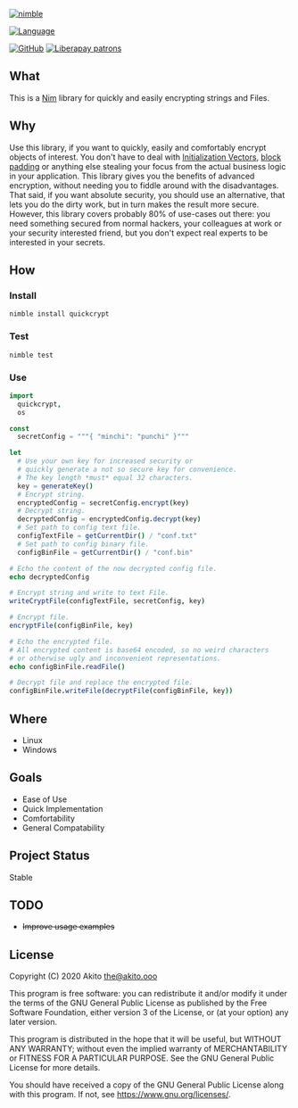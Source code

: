 [![nimble](https://raw.githubusercontent.com/yglukhov/nimble-tag/master/nimble.png)](https://nimble.directory/pkg/quickcrypt)

[![Language](https://img.shields.io/badge/language-Nim-orange.svg?style=plastic)](https://nim-lang.org/)

[![GitHub](https://img.shields.io/badge/license-GPL--3.0-informational?style=plastic)](https://www.gnu.org/licenses/gpl-3.0.txt)
[![Liberapay patrons](https://img.shields.io/liberapay/patrons/Akito?style=plastic)](https://liberapay.com/Akito/)

## What
This is a [Nim](https://nim-lang.org/) library for quickly and easily encrypting strings and Files.

## Why
Use this library, if you want to quickly, easily and comfortably encrypt objects of interest. You don't have to deal with [Initialization Vectors](https://en.wikipedia.org/wiki/Initialization_vector), [block padding](https://security.stackexchange.com/questions/52111/how-to-encrypt-more-than-16-bytes-using-aes) or anything else stealing your focus from the actual business logic in your application. This library gives you the benefits of advanced encryption, without needing you to fiddle around with the disadvantages.
That said, if you want absolute security, you should use an alternative, that lets you do the dirty work, but in turn makes the result more secure. However, this library covers probably 80% of use-cases out there: you need something secured from normal hackers, your colleagues at work or your security interested friend, but you don't expect real experts to be interested in your secrets.

## How
### Install
```
nimble install quickcrypt
```

### Test
```
nimble test
```

### Use
```nim
import
  quickcrypt,
  os

const
  secretConfig = """{ "minchi": "punchi" }"""

let
  # Use your own key for increased security or
  # quickly generate a not so secure key for convenience.
  # The key length *must* equal 32 characters.
  key = generateKey()
  # Encrypt string.
  encryptedConfig = secretConfig.encrypt(key)
  # Decrypt string.
  decryptedConfig = encryptedConfig.decrypt(key)
  # Set path to config text file.
  configTextFile = getCurrentDir() / "conf.txt"
  # Set path to config binary file.
  configBinFile = getCurrentDir() / "conf.bin"

# Echo the content of the now decrypted config file.
echo decryptedConfig

# Encrypt string and write to text File.
writeCryptFile(configTextFile, secretConfig, key)

# Encrypt file.
encryptFile(configBinFile, key)

# Echo the encrypted file.
# All encrypted content is base64 encoded, so no weird characters
# or otherwise ugly and inconvenient representations.
echo configBinFile.readFile()

# Decrypt file and replace the encrypted file.
configBinFile.writeFile(decryptFile(configBinFile, key))
```

## Where
* Linux
* Windows

## Goals
* Ease of Use
* Quick Implementation
* Comfortability
* General Compatability

## Project Status
Stable

## TODO
* ~~Improve usage examples~~

## License
Copyright (C) 2020  Akito <the@akito.ooo>

This program is free software: you can redistribute it and/or modify
it under the terms of the GNU General Public License as published by
the Free Software Foundation, either version 3 of the License, or
(at your option) any later version.

This program is distributed in the hope that it will be useful,
but WITHOUT ANY WARRANTY; without even the implied warranty of
MERCHANTABILITY or FITNESS FOR A PARTICULAR PURPOSE.  See the
GNU General Public License for more details.

You should have received a copy of the GNU General Public License
along with this program.  If not, see <https://www.gnu.org/licenses/>.